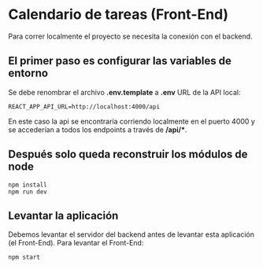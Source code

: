 # Calendario de tareas (Front-End)
Para correr localmente el proyecto se necesita la conexión con el backend.

## El primer paso es configurar las variables de entorno
Se debe renombrar el archivo __.env.template__ a __.env__
URL de la API local:
```
REACT_APP_API_URL=http://localhost:4000/api
```
En este caso la api se encontraría corriendo localmente en el puerto 4000 y se accederían a todos los endpoints a través de __/api/*__.

## Después solo queda reconstruir los módulos de node
```
npm install
npm run dev
```

## Levantar la aplicación
Debemos levantar el servidor del backend antes de levantar esta aplicación (el Front-End). Para levantar el Front-End:
```
npm start
```